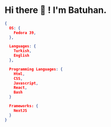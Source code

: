 # Hi there 👋 ! I'm Batuhan. 
```json
{
  OS: {
    Fedora 39,
  },

  Languages: {
    Turkish,
    English
  },

  Programming Languages: {
    Html,
    CSS,
    Javascript,
    React,
    Bash
  }

  Frameworks: {
    NextJS
  }
}
```
